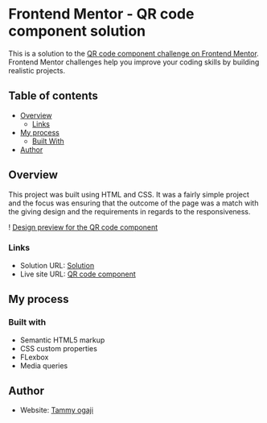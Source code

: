 # Frontend Mentor - QR code component solution

This is a solution to the [QR code component challenge on Frontend Mentor](https://www.frontendmentor.io/challenges/qr-code-component-iux_sIO_H). Frontend Mentor challenges help you improve your coding skills by building realistic projects.

## Table of contents

- [Overview](#overview)
  - [Links](#links)
- [My process](#my-process)
  - [Built With](#built-with)
- [Author](#author)

## Overview

This project was built using HTML and CSS. It was a fairly simple project and the focus was ensuring that the outcome of the page was a match with the giving design and the requirements in regards to the responsiveness.

! [Design preview for the QR code component](./design/desktop-preview.jpg)

### Links

- Solution URL: [Solution]()
- Live site URL: [QR code component]()

## My process

### Built with

- Semantic HTML5 markup
- CSS custom properties
- FLexbox
- Media queries

## Author

- Website: [Tammy ogaji](https://github.com/TammyOgaji)
